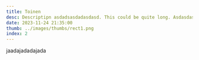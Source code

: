 ```yaml
---
title: Toinen
desc: Descriptipn asdadsasdadasdasd. This could be quite long. Asdasdasdkadksakda.
date: 2023-11-24 21:35:00
thumb: ../images/thumbs/rect1.png
index: 2
---
```


jaadajadadajada
